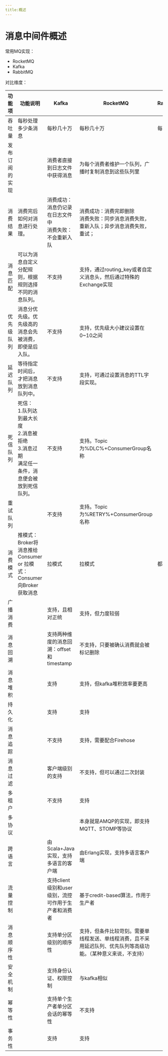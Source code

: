 ```yaml
---
title:概述
---
```


# 消息中间件概述

常用MQ实现：

* RocketMQ
* Kafka
* RabbitMQ



对比维度：

| 功能项      | 功能说明                                                                  | Kafka                             | RocketMQ                                                 | RabbitMQ | Redis |
|----------|-----------------------------------------------------------------------|-----------------------------------|----------------------------------------------------------|----------|-------|
| 吞吐量      | 每秒处理多少条消息                                                             | 每秒几十万                             | 每秒几十万                                                    | 每秒几万     |       |
| 发布订阅的实现  |                                                                       | 消费者直接到日志文件中获得消息                   | 为每个消费者维护一个队列，广播时复制消息到这些队列里                               |          |       |
| 消费结果     | 消费完后如何对消息进行处理。                                                        | 消费成功：消息仍记录在日志文件中<br />消费失败：不会重新入队 | 消费成功：消费完即删除<br />消费失败：同步消息消费失败，重新入队；异步消息消费失败，重试；         |          |       |
| 消息匹配     | 可以为消息自定义分配规则，根据规则选择不同的消息队列。                                           | 不支持                               | 支持，通过routing_key或者自定义消息头，然后通过特殊的Exchange实现               |          |       |
| 优先级队列    | 消息分优先级。优先级高的消息会先被消费，即使是后入队。                                           | 不支持                               | 支持，优先级大小建议设置在0~10之间                                      |          |       |
| 延迟队列     | 等待指定时间后，才把消息放到消息队列中。                                                  | 不支持                               | 支持，可通过设置消息的TTL字段实现。                                      |          |       |
| 死信队列     | 死信：<br />1.队列达到最大长度<br />2.消息被拒绝<br />3.消息过期<br />满足任一条件，消息便会被放到死信队列。 | 不支持                               | 支持。Topic为%DLC%+ConsumerGroup名称                           |          |       |
| 重试队列     |                                                                       | 不支持                               | 支持。Topic为%RETRY%+ConsumerGroup名称                         |          |       |
| 消费模式     | 推模式：Broker将消息推给Consumer or 拉模式：Consumer向Broker获取消息                    | 拉模式                               | 拉模式                                                      | 都支持      |       |
| 广播消费     |                                                                       | 支持，且相对正统                          | 支持，但力度较弱                                                 |          |       |
| 消息回溯     |                                                                       | 支持两种维度的消息回溯：offset和timestamp      | 不支持，只要被确认消费就会被标记删除                                       |          |       |
| 消息堆积     |                                                                       | 支持                                | 支持，但kafka堆积效率要更高                                         |          |       |
| 持久化      |                                                                       | 支持                                | 支持                                                       |          |       |
| 消息追踪     |                                                                       | 不支持                               | 支持，需要配合Firehose                                          |          |       |
| 消息过滤     |                                                                       | 客户端级别的支持                          | 不支持，但可以通过二次封装                                            |          |       |
| 多租户      |                                                                       | 不支持                               | 支持                                                       |          |       |
| 多协议      |                                                                       |                                   | 本身就是AMQP的实现，即支持MQTT、STOMP等协议                             |          |       |
| 跨语言      |                                                                       | 由Scala+Java实现，支持多语言的客户端           | 由Erlang实现，支持多语言客户端                                       |          |       |
| 流量控制     |                                                                       | 支持client级别和user级别，流控可作用于生产者和消费者   | 基于credit-based算法，作用于生产者                                  |          |       |
| 消息顺序性    |                                                                       | 支持单分区级别的顺序性                       | 支持，但条件比较苛刻。需要单线程发送、单线程消费，且不采用延迟队列、优先队列等高级功能。（某种意义来说，不支持） |          |       |
| 安全机制     |                                                                       | 支持身份认证、权限控制                       | 与kafka相似                                                 |          |       |
| 幂等性      |                                                                       | 支持单个生产者单分区会话的幂等性                  | 不支持                                                      |          |       |
| 事务性      |                                                                       | 支持                                | 支持                                                       |          |       |

